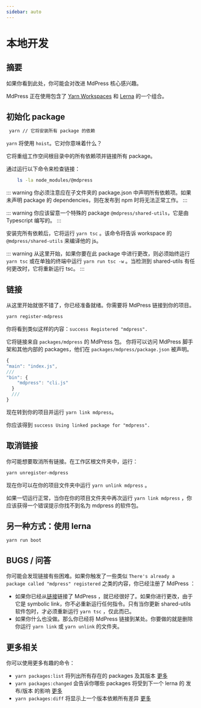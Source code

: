 ```yaml
---
sidebar: auto
---
```


# 本地开发

## 摘要

如果你看到此处，你可能会对改进 MdPress 核心感兴趣。

MdPress 正在使用包含了 [Yarn Workspaces](https://yarnpkg.com/zh-Hans/docs/workspaces/) 和 [Lerna](https://github.com/lerna/lerna) 的一个组合。

## 初始化 package

```bash
 yarn // 它将安装所有 package 的依赖
```

`yarn` 将使用 `hoist`。它对你意味着什么？

它将重组工作空间根目录中的所有依赖项并链接所有 package。

通过运行以下命令来检查链接：

```bash
    ls -la node_modules/@mdpress
```

::: warning
你必须注意应在子文件夹的 package.json 中声明所有依赖项。如果未声明 package 的 dependencies，则在发布到 npm 时将无法正常工作。
:::

::: warning
你应该留意一个特殊的 package `@mdpress/shared-utils`，它是由 Typescript 编写的。
:::

安装完所有依赖后，它将运行 `yarn tsc` 。该命令将告诉 workspace 的 `@mdpress/shared-utils` 来编译他的 js。

::: warning
从这里开始，如果你要在此 package 中进行更改，则必须始终运行 `yarn tsc` 或在单独的终端中运行 `yarn run tsc -w` 。当检测到 shared-utils 有任何更改时，它将重新运行 tsc。
:::

## 链接

从这里开始就很不错了，你已经准备就绪。你需要将 MdPress 链接到你的项目。

```bash
yarn register-mdpress
```

你将看到类似这样的内容：`success Registered "mdpress".`

它将链接来自 `packages/mdpress` 的 MdPress 包。 你将可以访问 MdPress 脚手架和其他内部的 packages，他们在 `packages/mdpress/package.json` 被声明。

```js
{
"main": "index.js",
///
"bin": {
    "mdpress": "cli.js"
  }
  ///
}
```

现在转到你的项目并运行 `yarn link mdpress`。

你应该得到 `success Using linked package for "mdpress".`

## 取消链接

你可能想要取消所有链接。在工作区根文件夹中，运行：

```bash
yarn unregister-mdpress
```

现在你可以在你的项目文件夹中运行 `yarn unlink mdpress` 。

如果一切运行正常，当你在你的项目文件夹中再次运行 `yarn link mdpress` ，你应该获得一个错误提示你找不到名为 mdpress 的软件包。

## 另一种方式：使用 lerna
`yarn run boot`

## BUGS / 问答

你可能会发现链接有些困难。如果你触发了一些类似 `There's already a package called "mdpress" registered` 之类的内容，你已经注册了 MdPress ：

- 如果你已经从[链接](#链接)链接了 MdPress ，就已经很好了。如果你进行更改，由于它是 symbolic link，你不必重新运行任何指令。只有当你更新 shared-utils 软件包时，才必须重新运行 `yarn tsc` ，仅此而已。
- 如果你什么也没做。那么你已经将 MdPress 链接到某处。你要做的就是删除你运行 `yarn link` 或 `yarn unlink` 的文件夹。

## 更多相关

你可以使用更多有趣的命令：

- `yarn packages:list` 将列出所有存在的 packages 及其版本 [更多](https://github.com/lerna/lerna/tree/master/commands/list#readme)
- `yarn packages:changed` 会告诉你哪些 packages 将受到下一个 lerna 的 发布/版本 的影响 [更多](https://github.com/lerna/lerna/tree/master/commands/changed#readme)
- `yarn packages:diff` 将显示上一个版本依赖所有差异 [更多](https://github.com/lerna/lerna/tree/master/commands/diff#readme)
